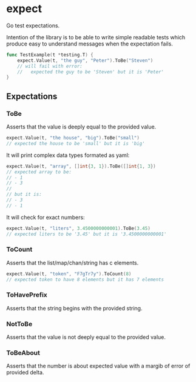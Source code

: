 # expect

Go test expectations.

Intention of the library is to be able to write simple readable tests which produce easy to understand messages when the expectation fails.

```go
func TestExample(t *testing.T) {
    expect.Value(t, "the guy", "Peter").ToBe("Steven")
    // will fail with error:
    //   expected the guy to be 'Steven' but it is 'Peter'
}
```

## Expectations

### ToBe

Asserts that the value is deeply equal to the provided value.

```go
expect.Value(t, "the house", "big").ToBe("small")
// expected the house to be 'small' but it is 'big'
```

It will print complex data types formated as yaml:

```go
expect.Value(t, "array", []int{3, 1}).ToBe([]int{1, 3})
// expected array to be:
// - 1
// - 3
//
// but it is:
// - 3
// - 1
```

It will check for exact numbers:

```go
expect.Value(t, "liters", 3.4500000000001).ToBe(3.45)
// expected liters to be '3.45' but it is '3.4500000000001'
```

### ToCount

Asserts that the list/map/chan/string has c elements.

```go
expect.Value(t, "token", "F7gTr7y").ToCount(8)
// expected token to have 8 elements but it has 7 elements
```

### ToHavePrefix

Asserts that the string begins with the provided string.

### NotToBe

Asserts that the value is not deeply equal to the provided value.

### ToBeAbout

Asserts that the number is about expected value with a margib of error of provided delta.
